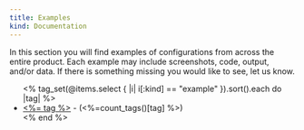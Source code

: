 ```yaml
---
title: Examples
kind: Documentation
---
```

In this section you will find examples of configurations from across the entire product. Each example may include screenshots, code, output, and/or data. If there is something missing you would like to see, let us know.

<ul>
<% tag_set(@items.select { |i| i[:kind] == "example" }).sort().each do |tag| %>
<li><a href="/examples/<%= tag.downcase %>/"><%= tag %></a> - (<%=count_tags()[tag] %>)</li>
<% end %>

</ul>
